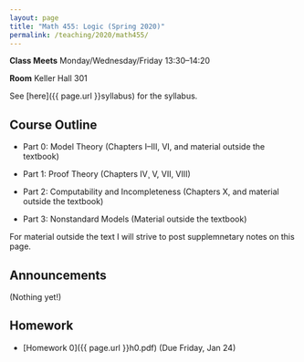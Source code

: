 ```yaml
---
layout: page
title: "Math 455: Logic (Spring 2020)"
permalink: /teaching/2020/math455/
---
```


**Class Meets** Monday/Wednesday/Friday 13:30–14:20

**Room** Keller Hall 301

See [here]({{ page.url }}syllabus) for the syllabus.

Course Outline
------

* Part 0: Model Theory (Chapters I–III, VI, and material outside the textbook)

* Part 1: Proof Theory (Chapters IV¸ V, VII, VIII)

* Part 2: Computability and Incompleteness (Chapters X, and material outside the textbook)

* Part 3: Nonstandard Models (Material outside the textbook) 

For material outside the text I will strive to post supplemnetary notes on this page.

Announcements
-------------

(Nothing yet!)


Homework
-------

* [Homework 0]({{ page.url }}h0.pdf) (Due Friday, Jan 24)

